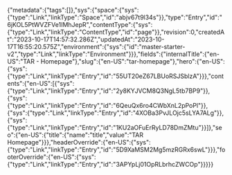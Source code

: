 {"metadata":{"tags":[]},"sys":{"space":{"sys":{"type":"Link","linkType":"Space","id":"abjv67t9l34s"}},"type":"Entry","id":"6jKOL5PtWVZFVe1IMhJepR","contentType":{"sys":{"type":"Link","linkType":"ContentType","id":"page"}},"revision":0,"createdAt":"2023-10-17T14:57:32.286Z","updatedAt":"2023-10-17T16:55:20.575Z","environment":{"sys":{"id":"master-starter-v2","type":"Link","linkType":"Environment"}}},"fields":{"internalTitle":{"en-US":"TAR - Homepage"},"slug":{"en-US":"tar-homepage"},"hero":{"en-US":{"sys":{"type":"Link","linkType":"Entry","id":"55UT20eZ67LBUoRSJSblzA"}}},"contents":{"en-US":[{"sys":{"type":"Link","linkType":"Entry","id":"2y8KYJVCM8Q3NgL5tb7BP9"}},{"sys":{"type":"Link","linkType":"Entry","id":"6QeuQx6ro4CWbXnL2pPoPl"}},{"sys":{"type":"Link","linkType":"Entry","id":"4XOBa3PvJLOjc5sLYA7ALg"}},{"sys":{"type":"Link","linkType":"Entry","id":"1KU2aOFuErRyLD78DmZMtu"}}]},"seo":{"en-US":{"title":{"name":"title","value":"TAR Homepage"}}},"headerOverride":{"en-US":{"sys":{"type":"Link","linkType":"Entry","id":"5D9XaMSM2Mg5mzRGRx6swL"}}},"footerOverride":{"en-US":{"sys":{"type":"Link","linkType":"Entry","id":"3APYpLj01OpRLbrhcZWCOp"}}}}}